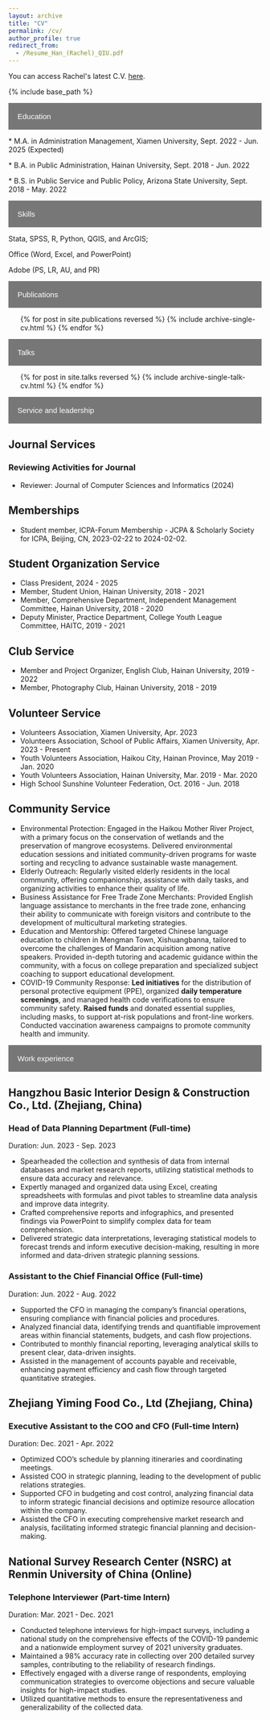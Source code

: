 ```yaml
---
layout: archive
title: "CV"
permalink: /cv/
author_profile: true
redirect_from:
  - /Resume_Han_(Rachel)_QIU.pdf
---
```

You can access Rachel's latest C.V. [here](https://raw.githubusercontent.com/qiuhan-star/hanrachelqiu.github.io/master/assets/Resume_Han_(Rachel)_QIU.pdf). 

{% include base_path %}

<html lang="en">
<head>
<meta charset="UTF-8">
<title>Collapsible List Example</title>
<style>
  .collapsible {
    background-color: #777;
    color: white;
    cursor: pointer;
    padding: 18px;
    width: 100%;
    border: none;
    text-align: left;
    outline: none;
    font-size: 15px;
  }

  .active, .collapsible:hover {
    background-color: #555;
  }

  .content {
    padding: 0 18px;
    display: none;
    overflow: hidden;
    background-color: #f1f1f1;
  }
</style>
</head>
<body>

<button class="collapsible">Education</button>
<div class="content">
  <p>* M.A. in Administration Management, Xiamen University, Sept. 2022 - Jun. 2025 (Expected)</p>
  <p>* B.A. in Public Administration, Hainan University, Sept. 2018 - Jun. 2022</p>
  <p>* B.S. in Public Service and Public Policy, Arizona State University, Sept. 2018 - May. 2022</p>
</div>

<button class="collapsible">Skills</button>
<div class="content">
  <p>Stata, SPSS, R, Python, QGIS, and ArcGIS;</p>
  <p>Office (Word, Excel, and PowerPoint)</p>
  <p>Adobe (PS, LR, AU, and PR)</p>
</div>

<button class="collapsible">Publications</button>
<div class="content">
  <!-- Publications content here -->
  <ul>{% for post in site.publications reversed %}
    {% include archive-single-cv.html %}
  {% endfor %}</ul>
</div>

<button class="collapsible">Talks</button>
<div class="content">
  <!-- Talks content here -->
  <ul>{% for post in site.talks reversed %}
    {% include archive-single-talk-cv.html  %}
  {% endfor %}</ul>
</div>

<button class="collapsible">Service and leadership</button>
<div class="content">

<h2 class="section-title">Journal Services</h2>
<h3 class="sub-section-title">Reviewing Activities for Journal</h3>
<ul>
    <li><span class="role">Reviewer</span>: Journal of Computer Sciences and Informatics (2024)</li>
</ul>

<h2 class="section-title">Memberships</h2>
<ul>
    <li>Student member, ICPA-Forum Membership - JCPA & Scholarly Society for ICPA, Beijing, CN, 2023-02-22 to 2024-02-02.</li>
</ul>

<h2 class="section-title">Student Organization Service</h2>
<ul>
    <li><span class="role">Class President</span>, 2024 - 2025</li>
    <li><span class="role">Member</span>, Student Union, Hainan University, 2018 - 2021</li>
    <li><span class="role">Member</span>, Comprehensive Department, Independent Management Committee, Hainan University, 2018 - 2020</li>
    <li><span class="role">Deputy Minister</span>, Practice Department, College Youth League Committee, HAITC, 2019 - 2021</li>
</ul>

<h2 class="section-title">Club Service</h2>
<ul>
    <li><span class="role">Member and Project Organizer</span>, English Club, Hainan University, 2019 - 2022</li>
    <li><span class="role">Member</span>, Photography Club, Hainan University, 2018 - 2019</li>
</ul>

<h2 class="section-title">Volunteer Service</h2>
<ul>
    <li>Volunteers Association, Xiamen University, Apr. 2023</li>
    <li>Volunteers Association, School of Public Affairs, Xiamen University, Apr. 2023 - Present</li>
    <li>Youth Volunteers Association, Haikou City, Hainan Province, May 2019 - Jan. 2020</li>
    <li>Youth Volunteers Association, Hainan University, Mar. 2019 - Mar. 2020</li>
    <li>High School Sunshine Volunteer Federation, Oct. 2016 - Jun. 2018</li>
</ul>

<h2 class="section-title">Community Service</h2>
<ul>
    <li><span class="role">Environmental Protection</span>: Engaged in the <span class="role">Haikou Mother River Project</span>, with a primary focus on the conservation of wetlands and the preservation of <span class="role">mangrove ecosystems</span>. Delivered <span class="role">environmental education sessions</span> and initiated community-driven programs for waste sorting and recycling to advance sustainable waste management.</li>
    <li><span class="role">Elderly Outreach</span>: Regularly visited elderly residents in the local community, offering companionship, assistance with daily tasks, and organizing activities to enhance their quality of life.</li>
    <li><span class="role">Business Assistance for Free Trade Zone Merchants</span>: Provided <span class="role">English language assistance</span> to merchants in the free trade zone, enhancing their ability to communicate with foreign visitors and contribute to the development of <span class="role">multicultural marketing strategies</span>.</li>
    <li><span class="role">Education and Mentorship</span>: Offered <span class="role">targeted Chinese language education</span> to children in <span class="role">Mengman Town, Xishuangbanna</span>, tailored to overcome the challenges of Mandarin acquisition among native speakers. <span class="role">Provided in-depth tutoring</span> and <span class="role">academic guidance</span> within the community, with a focus on college preparation and specialized subject coaching to support educational development.</li>
    <li><span class="role">COVID-19 Community Response</span>: <strong>Led initiatives</strong> for the distribution of personal protective equipment (PPE), organized <strong>daily temperature screenings</strong>, and managed health code verifications to ensure community safety. <strong>Raised funds</strong> and donated essential supplies, including masks, to support at-risk populations and front-line workers. Conducted vaccination awareness campaigns to promote community health and immunity.</li>
</ul>
</div>

<button class="collapsible">Work experience</button>
<div class="content">
  <h2 class="company">Hangzhou Basic Interior Design & Construction Co., Ltd. (Zhejiang, China)</h2>
  <h3 class="position">Head of Data Planning Department (Full-time)</h3>
  <p class="duration">Duration: Jun. 2023 - Sep. 2023</p>
  <ul>
        <li>Spearheaded the collection and synthesis of data from internal databases and market research reports, utilizing statistical methods to ensure data accuracy and relevance.</li>
        <li>Expertly managed and organized data using Excel, creating spreadsheets with formulas and pivot tables to streamline data analysis and improve data integrity.</li>
        <li>Crafted comprehensive reports and infographics, and presented findings via PowerPoint to simplify complex data for team comprehension.</li>
        <li>Delivered strategic data interpretations, leveraging statistical models to forecast trends and inform executive decision-making, resulting in more informed and data-driven strategic planning sessions.</li>
  </ul>

  <h3 class="position">Assistant to the Chief Financial Office (Full-time)</h3>
  <p class="duration">Duration: Jun. 2022 - Aug. 2022</p>
  <ul>
        <li>Supported the CFO in managing the company’s financial operations, ensuring compliance with financial policies and procedures.</li>
        <li>Analyzed financial data, identifying trends and quantifiable improvement areas within financial statements, budgets, and cash flow projections.</li>
        <li>Contributed to monthly financial reporting, leveraging analytical skills to present clear, data-driven insights.</li>
        <li>Assisted in the management of accounts payable and receivable, enhancing payment efficiency and cash flow through targeted quantitative strategies.</li>
  </ul>

  <h2 class="company">Zhejiang Yiming Food Co., Ltd (Zhejiang, China)</h2>
  <h3 class="position">Executive Assistant to the COO and CFO (Full-time Intern)</h3>
  <p class="duration">Duration: Dec. 2021 - Apr. 2022</p>
  <ul>
        <li>Optimized COO’s schedule by planning itineraries and coordinating meetings.</li>
        <li>Assisted COO in strategic planning, leading to the development of public relations strategies.</li>
        <li>Supported CFO in budgeting and cost control, analyzing financial data to inform strategic financial decisions and optimize resource allocation within the company.</li>
        <li>Assisted the CFO in executing comprehensive market research and analysis, facilitating informed strategic financial planning and decision-making.</li>
  </ul>

  <h2 class="company">National Survey Research Center (NSRC) at Renmin University of China (Online)</h2>
  <h3 class="position">Telephone Interviewer (Part-time Intern)</h3>
  <p class="duration">Duration: Mar. 2021 - Dec. 2021</p>
  <ul>
        <li>Conducted telephone interviews for high-impact surveys, including a national study on the comprehensive effects of the COVID-19 pandemic and a nationwide employment survey of 2021 university graduates.</li>
        <li>Maintained a 98% accuracy rate in collecting over 200 detailed survey samples, contributing to the reliability of research findings.</li>
        <li>Effectively engaged with a diverse range of respondents, employing communication strategies to overcome objections and secure valuable insights for high-impact studies.</li>
        <li>Utilized quantitative methods to ensure the representativeness and generalizability of the collected data.</li>
  </ul>
</div>

<script>
var coll = document.getElementsByClassName("collapsible");
var i;

for (i = 0; i < coll.length; i++) {
  coll[i].addEventListener("click", function() {
    this.classList.toggle("active");
    var content = this.nextElementSibling;
    if (content.style.display === "block") {
      content.style.display = "none";
    } else {
      content.style.display = "block";
    }
  });
}
</script>

</body>
</html>
